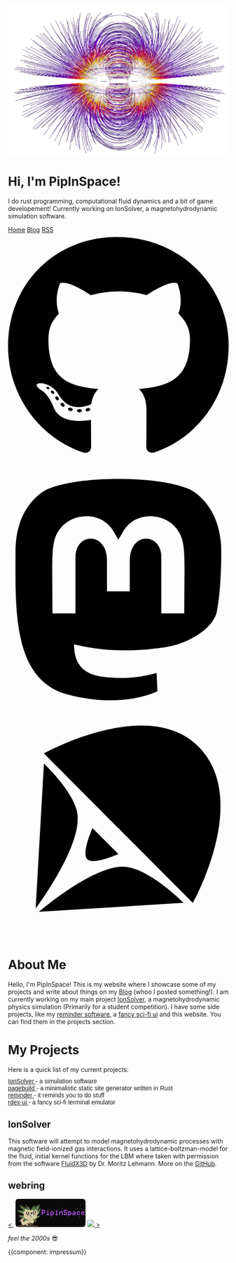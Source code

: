 <div class="main_body">
    <!--Main Body-->
    <div class="title-image">
        <img src="img/TitleBackground.png" class="no-select">
        <h1>Hi, I'm PipInSpace!</h1>
        <p>I do rust programming, computational fluid dynamics and a bit of game developement! Currently working on
          IonSolver, a
          magnetohydrodynamic simulation software.</p>
        <div class="title-links">
            <a href="index.html">Home</a>
            <a href="blog/blog.html">Blog</a>
            <a href="blog/rss.xml">RSS</a>
        </div>
        <div class="social_icons">
            <a href="https://github.com/PipInSpace">
                <svg viewBox="0 0 496 512">
                    <path d="M165.9 397.4c0 2-2.3 3.6-5.2 3.6-3.3.3-5.6-1.3-5.6-3.6 0-2 2.3-3.6 5.2-3.6 3-.3 5.6 1.3 5.6 3.6zm-31.1-4.5c-.7 2 1.3 4.3 4.3 4.9 2.6 1 5.6 0 6.2-2s-1.3-4.3-4.3-5.2c-2.6-.7-5.5.3-6.2 2.3zm44.2-1.7c-2.9.7-4.9 2.6-4.6 4.9.3 2 2.9 3.3 5.9 2.6 2.9-.7 4.9-2.6 4.6-4.6-.3-1.9-3-3.2-5.9-2.9zM244.8 8C106.1 8 0 113.3 0 252c0 110.9 69.8 205.8 169.5 239.2 12.8 2.3 17.3-5.6 17.3-12.1 0-6.2-.3-40.4-.3-61.4 0 0-70 15-84.7-29.8 0 0-11.4-29.1-27.8-36.6 0 0-22.9-15.7 1.6-15.4 0 0 24.9 2 38.6 25.8 21.9 38.6 58.6 27.5 72.9 20.9 2.3-16 8.8-27.1 16-33.7-55.9-6.2-112.3-14.3-112.3-110.5 0-27.5 7.6-41.3 23.6-58.9-2.6-6.5-11.1-33.3 2.6-67.9 20.9-6.5 69 27 69 27 20-5.6 41.5-8.5 62.8-8.5s42.8 2.9 62.8 8.5c0 0 48.1-33.6 69-27 13.7 34.7 5.2 61.4 2.6 67.9 16 17.7 25.8 31.5 25.8 58.9 0 96.5-58.9 104.2-114.8 110.5 9.2 7.9 17 22.9 17 46.4 0 33.7-.3 75.4-.3 83.6 0 6.5 4.6 14.4 17.3 12.1C428.2 457.8 496 362.9 496 252 496 113.3 383.5 8 244.8 8zM97.2 352.9c-1.3 1-1 3.3.7 5.2 1.6 1.6 3.9 2.3 5.2 1 1.3-1 1-3.3-.7-5.2-1.6-1.6-3.9-2.3-5.2-1zm-10.8-8.1c-.7 1.3.3 2.9 2.3 3.9 1.6 1 3.6.7 4.3-.7.7-1.3-.3-2.9-2.3-3.9-2-.6-3.6-.3-4.3.7zm32.4 35.6c-1.6 1.3-1 4.3 1.3 6.2 2.3 2.3 5.2 2.6 6.5 1 1.3-1.3.7-4.3-1.3-6.2-2.2-2.3-5.2-2.6-6.5-1zm-11.4-14.7c-1.6 1-1.6 3.6 0 5.9 1.6 2.3 4.3 3.3 5.6 2.3 1.6-1.3 1.6-3.9 0-6.2-1.4-2.3-4-3.3-5.6-2z" />
                </svg>
            </a>
            <a href="https://mastodon.social/@pipinspace">
                <svg xmlns="http://www.w3.org/2000/svg" viewBox="0 0 448 512">
                    <path d="M433 179.11c0-97.2-63.71-125.7-63.71-125.7-62.52-28.7-228.56-28.4-290.48 0 0 0-63.72 28.5-63.72 125.7 0 115.7-6.6 259.4 105.63 289.1 40.51 10.7 75.32 13 103.33 11.4 50.81-2.8 79.32-18.1 79.32-18.1l-1.7-36.9s-36.31 11.4-77.12 10.1c-40.41-1.4-83-4.4-89.63-54a102.54 102.54 0 0 1-.9-13.9c85.63 20.9 158.65 9.1 178.75 6.7 56.12-6.7 105-41.3 111.23-72.9 9.8-49.8 9-121.5 9-121.5zm-75.12 125.2h-46.63v-114.2c0-49.7-64-51.6-64 6.9v62.5h-46.33V197c0-58.5-64-56.6-64-6.9v114.2H90.19c0-122.1-5.2-147.9 18.41-175 25.9-28.9 79.82-30.8 103.83 6.1l11.6 19.5 11.6-19.5c24.11-37.1 78.12-34.8 103.83-6.1 23.71 27.3 18.4 53 18.4 175z" />
                </svg>
            </a>
            <a href="https://github.com/PipInSpace/IonSolver">
              <svg viewBox="0 0 135.46666 135.46667" style="transform: scale(120%);">
                  <path d="m 29.633333,29.633333 c 0,0 27.887915,27.898326 38.099999,38.099999 10.367518,10.356949 38.099998,38.099998 38.099998,38.099998 0,0 29.65889,-52.272576 3.175,-79.374997 -25.901357,-26.50628364 -79.374997,3.175 -79.374997,3.175 z" />
                  <path d="m 25.415165,108.66871 c 0,0 22.506076,-29.786739 21.50159,-46.968079 C 46.251438,50.320644 29.645768,34.82975 29.645768,34.82975 Z" />
                  <path d="m 27.159164,110.37791 73.911666,-4.54458 c 0,0 -18.308188,-18.509739 -31.143457,-18.466123 -16.165441,0.05493 -42.768209,23.010703 -42.768209,23.010703 z" />
                  <path d="m 67.733332,80.962499 c 0,0 -12.756855,5.763978 -15.874999,2.645833 -3.118145,-3.118144 2.645833,-15.875 2.645833,-15.875 z" />
              </svg>
            </a>
        </div>
    </div>

<h1>About Me</h1>
<p>
  Hello, I'm PipInSpace! This is my website where I showcase some of my projects and write about things on my <a
    href="blog.html">Blog</a> (whoo I posted something!). I am currently working on my main project <a
    href="https://github.com/PipInSpace/IonSolver">IonSolver</a>, a magnetohydrodynamic physics simulation
  (Primarily for a student competition). I have some side projects, like my
  <a href="https://github.com/PipInSpace/reminder"> reminder software</a>, a
  <a href="https://github.com/PipInSpace/rdex-ui"> fancy sci-fi ui</a> and this website. You can find them in the
  projects section.
</p>
<h1>My Projects</h1>
<p style="margin-bottom: 10px;">Here is a quick list of my current projects:</p>
<div class="quote text-padding" style="font-family: 'Moderat Medium', sans-serif;">
  <a href="https://github.com/PipInSpace/IonSolver">IonSolver </a> - a simulation software<br>
  <a href="https://github.com/PipInSpace/pagebuild">pagebuild </a> - a minimalistic static site generator written in Rust<br>
  <a href="https://github.com/PipInSpace/reminder"> reminder  </a> - it reminds you to do stuff<br>
  <a href="https://github.com/PipInSpace/rdex-ui">  rdex-ui   </a> - a fancy sci-fi terminal emulator<br>
</div>
<h2>IonSolver</h2>
<p>
  This software will attempt to model magnetohydrodynamic processes with magnetic field-ionized gas interactions. It
  uses
  a lattice-boltzman-model for the fluid, initial kernel functions for the LBM where taken with permission from the
  software <a href="https://github.com/ProjectPhysX/FluidX3D">FluidX3D</a> by Dr. Moritz Lehmann. More on the
  <a href="https://github.com/PipInSpace/IonSolver">GitHub</a>.
</p>
<div style="display: none;"><!--Mastodon Verification-->
  <a rel="me" href="https://mastodon.social/@pipinspace">Mastodon</a>
</div>
<h2>webring</h2>
<div class="webring">
  <a href="">&lt <img src=""></a>
  <a href=""><img src="webring/logo.png"></a>
  <a href="https://tudbut.de"><img src="https://tudbut.de:881/webring/logo.png"> &gt</a>
</div>
<p><i>feel the 2000s</i> 😎</p>
{{component: impressum}}

</div>